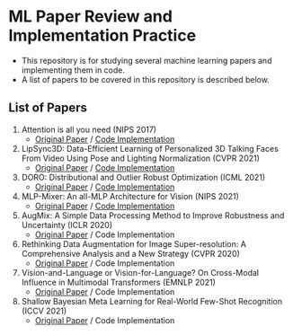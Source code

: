 # ML Paper Review and Implementation Practice

- This repository is for studying several machine learning papers and implementing them in code.
- A list of papers to be covered in this repository is described below.

## List of Papers
1. Attention is all you need (NIPS 2017)
    - [Original Paper](https://arxiv.org/pdf/1706.03762.pdf) / [Code Implementation](https://github.com/azure-wings/ML-paper-review/tree/main/code_practices/W1_Attention)
1. LipSync3D: Data-Efficient Learning of Personalized 3D Talking Faces From Video Using Pose and Lighting Normalization (CVPR 2021)
    - [Original Paper](https://arxiv.org/pdf/2106.04185.pdf) / [Code Implementation](https://github.com/azure-wings/ML-paper-review/tree/main/code_practices/W2_LipSync3D)
1. DORO: Distributional and Outlier Robust Optimization (ICML 2021)
    - [Original Paper](http://proceedings.mlr.press/v139/zhai21a/zhai21a.pdf) / [Code Implementation](https://github.com/azure-wings/ML-paper-review/tree/main/code_practices/W3_DORO)
1. MLP-Mixer: An all-MLP Architecture for Vision (NIPS 2021)
    - [Original Paper](https://arxiv.org/pdf/2105.01601.pdf) / [Code Implementation](https://github.com/azure-wings/ML-paper-review/tree/main/code_practices/W4_MLP-Mixer)
1. AugMix: A Simple Data Processing Method to Improve Robustness and Uncertainty (ICLR 2020)
    - [Original Paper](https://openreview.net/forum?id=S1gmrxHFvB) / Code Implementation
1. Rethinking Data Augmentation for Image Super-resolution: A Comprehensive Analysis and a New Strategy (CVPR 2020)
    - [Original Paper](https://arxiv.org/pdf/2004.00448.pdf) / Code Implementation
1. Vision-and-Language or Vision-for-Language? On Cross-Modal Influence in Multimodal Transformers (EMNLP 2021)
    - [Original Paper](https://aclanthology.org/2021.emnlp-main.775.pdf) / Code Implementation
1. Shallow Bayesian Meta Learning for Real-World Few-Shot Recognition (ICCV 2021)
    - [Original Paper](https://openaccess.thecvf.com/content/ICCV2021/papers/Zhang_Shallow_Bayesian_Meta_Learning_for_Real-World_Few-Shot_Recognition_ICCV_2021_paper.pdf) / Code Implementation